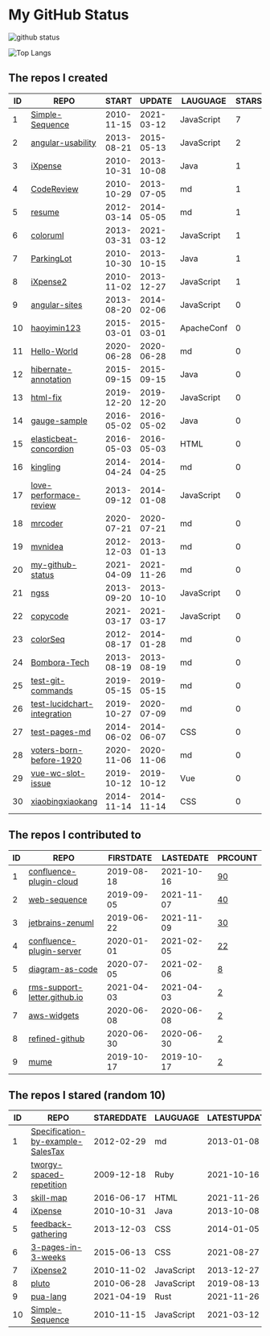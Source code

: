 # My GitHub Status

<img src="https://github-readme-stats-1.yihong0618.vercel.app/api?username=ThaddeusJiang&show_icons=true&&&hide_title=true&count_private=true" alt="github status" />

![Top Langs](https://github-readme-stats-1.yihong0618.vercel.app/api/top-langs/?username=ThaddeusJiang&layout=compact)

<!--START_SECTION:my_github-->
## The repos I created
| ID |                                         REPO                                          |   START    |   UPDATE   |  LAUGUAGE  | STARS |
|----|---------------------------------------------------------------------------------------|------------|------------|------------|-------|
|  1 | [Simple-Sequence](https://github.com/MrCoder/Simple-Sequence)                         | 2010-11-15 | 2021-03-12 | JavaScript |     7 |
|  2 | [angular-usability](https://github.com/MrCoder/angular-usability)                     | 2013-08-21 | 2015-05-13 | JavaScript |     2 |
|  3 | [iXpense](https://github.com/MrCoder/iXpense)                                         | 2010-10-31 | 2013-10-08 | Java       |     1 |
|  4 | [CodeReview](https://github.com/MrCoder/CodeReview)                                   | 2010-10-29 | 2013-07-05 | md         |     1 |
|  5 | [resume](https://github.com/MrCoder/resume)                                           | 2012-03-14 | 2014-05-05 | md         |     1 |
|  6 | [coloruml](https://github.com/MrCoder/coloruml)                                       | 2013-03-31 | 2021-03-12 | JavaScript |     1 |
|  7 | [ParkingLot](https://github.com/MrCoder/ParkingLot)                                   | 2010-10-30 | 2013-10-15 | Java       |     1 |
|  8 | [iXpense2](https://github.com/MrCoder/iXpense2)                                       | 2010-11-02 | 2013-12-27 | JavaScript |     1 |
|  9 | [angular-sites](https://github.com/MrCoder/angular-sites)                             | 2013-08-20 | 2014-02-06 | JavaScript |     0 |
| 10 | [haoyimin123](https://github.com/MrCoder/haoyimin123)                                 | 2015-03-01 | 2015-03-01 | ApacheConf |     0 |
| 11 | [Hello-World](https://github.com/MrCoder/Hello-World)                                 | 2020-06-28 | 2020-06-28 | md         |     0 |
| 12 | [hibernate-annotation](https://github.com/MrCoder/hibernate-annotation)               | 2015-09-15 | 2015-09-15 | Java       |     0 |
| 13 | [html-fix](https://github.com/MrCoder/html-fix)                                       | 2019-12-20 | 2019-12-20 | JavaScript |     0 |
| 14 | [gauge-sample](https://github.com/MrCoder/gauge-sample)                               | 2016-05-02 | 2016-05-02 | Java       |     0 |
| 15 | [elasticbeat-concordion](https://github.com/MrCoder/elasticbeat-concordion)           | 2016-05-03 | 2016-05-03 | HTML       |     0 |
| 16 | [kingling](https://github.com/MrCoder/kingling)                                       | 2014-04-24 | 2014-04-25 | md         |     0 |
| 17 | [love-performace-review](https://github.com/MrCoder/love-performace-review)           | 2013-09-12 | 2014-01-08 | JavaScript |     0 |
| 18 | [mrcoder](https://github.com/MrCoder/mrcoder)                                         | 2020-07-21 | 2020-07-21 | md         |     0 |
| 19 | [mvnidea](https://github.com/MrCoder/mvnidea)                                         | 2012-12-03 | 2013-01-13 | md         |     0 |
| 20 | [my-github-status](https://github.com/MrCoder/my-github-status)                       | 2021-04-09 | 2021-11-26 | md         |     0 |
| 21 | [ngss](https://github.com/MrCoder/ngss)                                               | 2013-09-20 | 2013-10-10 | JavaScript |     0 |
| 22 | [copycode](https://github.com/MrCoder/copycode)                                       | 2021-03-17 | 2021-03-17 | JavaScript |     0 |
| 23 | [colorSeq](https://github.com/MrCoder/colorSeq)                                       | 2012-08-17 | 2014-01-28 | md         |     0 |
| 24 | [Bombora-Tech](https://github.com/MrCoder/Bombora-Tech)                               | 2013-08-19 | 2013-08-19 | md         |     0 |
| 25 | [test-git-commands](https://github.com/MrCoder/test-git-commands)                     | 2019-05-15 | 2019-05-15 | md         |     0 |
| 26 | [test-lucidchart-integration](https://github.com/MrCoder/test-lucidchart-integration) | 2019-10-27 | 2020-07-09 | md         |     0 |
| 27 | [test-pages-md](https://github.com/MrCoder/test-pages-md)                             | 2014-06-02 | 2014-06-07 | CSS        |     0 |
| 28 | [voters-born-before-1920](https://github.com/MrCoder/voters-born-before-1920)         | 2020-11-06 | 2020-11-06 | md         |     0 |
| 29 | [vue-wc-slot-issue](https://github.com/MrCoder/vue-wc-slot-issue)                     | 2019-10-12 | 2019-10-12 | Vue        |     0 |
| 30 | [xiaobingxiaokang](https://github.com/MrCoder/xiaobingxiaokang)                       | 2014-11-14 | 2014-11-14 | CSS        |     0 |

## The repos I contributed to
| ID |                                                REPO                                                | FIRSTDATE  | LASTEDATE  |                                                 PRCOUNT                                                  |
|----|----------------------------------------------------------------------------------------------------|------------|------------|----------------------------------------------------------------------------------------------------------|
|  1 | [confluence-plugin-cloud](https://github.com/ZenUml/confluence-plugin-cloud)                       | 2019-08-18 | 2021-10-16 | [90](https://github.com/ZenUml/confluence-plugin-cloud/pulls?q=is%3Apr+author%3AMrCoder)                 |
|  2 | [web-sequence](https://github.com/ZenUml/web-sequence)                                             | 2019-09-05 | 2021-11-07 | [40](https://github.com/ZenUml/web-sequence/pulls?q=is%3Apr+author%3AMrCoder)                            |
|  3 | [jetbrains-zenuml](https://github.com/ZenUml/jetbrains-zenuml)                                     | 2019-06-22 | 2021-11-09 | [30](https://github.com/ZenUml/jetbrains-zenuml/pulls?q=is%3Apr+author%3AMrCoder)                        |
|  4 | [confluence-plugin-server](https://github.com/ZenUml/confluence-plugin-server)                     | 2020-01-01 | 2021-02-05 | [22](https://github.com/ZenUml/confluence-plugin-server/pulls?q=is%3Apr+author%3AMrCoder)                |
|  5 | [diagram-as-code](https://github.com/ZenUml/diagram-as-code)                                       | 2020-07-05 | 2021-02-06 | [8](https://github.com/ZenUml/diagram-as-code/pulls?q=is%3Apr+author%3AMrCoder)                          |
|  6 | [rms-support-letter.github.io](https://github.com/rms-support-letter/rms-support-letter.github.io) | 2021-04-03 | 2021-04-03 | [2](https://github.com/rms-support-letter/rms-support-letter.github.io/pulls?q=is%3Apr+author%3AMrCoder) |
|  7 | [aws-widgets](https://github.com/cloudman-hq/aws-widgets)                                          | 2020-06-08 | 2020-06-08 | [2](https://github.com/cloudman-hq/aws-widgets/pulls?q=is%3Apr+author%3AMrCoder)                         |
|  8 | [refined-github](https://github.com/ZenUml/refined-github)                                         | 2020-06-30 | 2020-06-30 | [2](https://github.com/ZenUml/refined-github/pulls?q=is%3Apr+author%3AMrCoder)                           |
|  9 | [mume](https://github.com/shd101wyy/mume)                                                          | 2019-10-17 | 2019-10-17 | [2](https://github.com/shd101wyy/mume/pulls?q=is%3Apr+author%3AMrCoder)                                  |

## The repos I stared (random 10)
| ID |                                               REPO                                                | STAREDDATE |  LAUGUAGE  | LATESTUPDATE |
|----|---------------------------------------------------------------------------------------------------|------------|------------|--------------|
|  1 | [Specification-by-example-SalesTax](https://github.com/MrCoder/Specification-by-example-SalesTax) | 2012-02-29 | md         | 2013-01-08   |
|  2 | [tworgy-spaced-repetition](https://github.com/matholroyd/tworgy-spaced-repetition)                | 2009-12-18 | Ruby       | 2021-10-16   |
|  3 | [skill-map](https://github.com/TeamStuQ/skill-map)                                                | 2016-06-17 | HTML       | 2021-11-26   |
|  4 | [iXpense](https://github.com/MrCoder/iXpense)                                                     | 2010-10-31 | Java       | 2013-10-08   |
|  5 | [feedback-gathering](https://github.com/mmollaverdi/feedback-gathering)                           | 2013-12-03 | CSS        | 2014-01-05   |
|  6 | [3-pages-in-3-weeks](https://github.com/abruzzi/3-pages-in-3-weeks)                               | 2015-06-13 | CSS        | 2021-08-27   |
|  7 | [iXpense2](https://github.com/MrCoder/iXpense2)                                                   | 2010-11-02 | JavaScript | 2013-12-27   |
|  8 | [pluto](https://github.com/ajessup/pluto)                                                         | 2010-06-28 | JavaScript | 2019-08-13   |
|  9 | [pua-lang](https://github.com/flaneur2020/pua-lang)                                               | 2021-04-19 | Rust       | 2021-11-26   |
| 10 | [Simple-Sequence](https://github.com/MrCoder/Simple-Sequence)                                     | 2010-11-15 | JavaScript | 2021-03-12   |

<!--END_SECTION:my_github-->